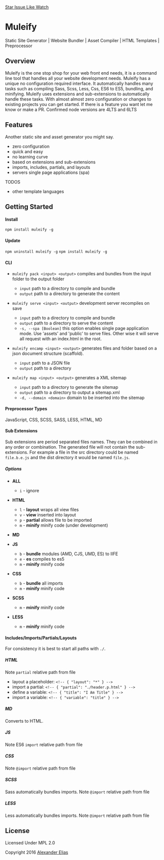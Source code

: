 [Star Issue Like Watch](https://github.com/AlexanderElias/muleify)

# Muleify #
Static Site Generator | Website Bundler | Asset Compiler | HTML Templates | Preprocessor


## Overview ##
Muleify is the one stop shop for your web front end needs, it is a command line tool that handles all your website development needs. Muleify has a unique no configuration required interface. It automatically handles many tasks such as compiling Sass, Scss, Less, Css, ES6 to ES5, bundling, and minifying. Muleify uses extensions and sub-extensions to automatically handle these tasks. With almost almost zero configuration or changes to existing projects you can get started. If there is a feature you want let me know or make a PR. Confirmed node versions are 4LTS and 6LTS


## Features ##
Another static site and asset generator you might say.
- zero configuration
- quick and easy
- no learning curve
- based on extensions and sub-extensions
- imports, includes, partials, and layouts
- servers single page applications (spa)

TODOS
- other template languages

## Getting Started ##

#### Install ####
`npm install muleify -g`


#### Update ####
`npm uninstall muleify -g`
`npm install muleify -g`


#### CLI ####
- `muleify pack <input> <output>` compiles and bundles from the input folder to the output folder
	- `input` path to a directory to compile and bundle
	- `output` path to a directory to generate the content

- `muleify serve <input> <output>` development server recompiles on save
	- `input` path to a directory to compile and bundle
	- `output` path to a directory to serve the content
	- `-s, --spa [Boolean]` this option enables single page application mode. Use 'assets' and 'public' to serve files. Other wise it will serve all request with an index.html in the root. 

- `muleify encamp <input> <output>` generates files and folder based on a json document structure (scaffold).
	- `input` path to a JSON file
	- `output` path to a directory
- `muleify map <input> <output>` generates a XML sitemap
	- `input` path to a directory to generate the sitemap
	- `output` path to a directory to output a sitemap.xml
	- `-d, --domain <domain>` domain to be inserted into the sitemap

#### Preprocessor Types ####
JavaScript, CSS, SCSS, SASS, LESS, HTML, MD

#### Sub Extensions ####
Sub extensions are period separated files names. They can be combined in any order or combination. The generated file will not contain the sub-extensions. For example a file in the src directory could be named `file.b.e.js` and the dist directory it would be named `file.js`.

##### Options #####
- **ALL**
	- `i` - ignore
- **HTML**
	- `l` - **layout** wraps all view files
	- `v` - **view** inserted into layout
	- `p` - **partial** allows file to be imported
	- `m` - **minify** minify code (under development)
- **MD**

- **JS**
	- `b` - **bundle** modules (AMD, CJS, UMD, ES) to IIFE
	- `e` - **es** compiles to es5
	- `m` - **minify** minify code
- **CSS**
	- `b` - **bundle** all imports
	- `m` - **minify** minify code
- **SCSS**
	- `m` - **minify** minify code
- **LESS**
	- `m` - **minify** minify code

#### Includes/Imports/Partials/Layouts ####
For consistency it is best to start all paths with `./`.

##### HTML #####
Note `partial` relative path from file

- layout a placeholder: `<!-- { "layout": "*" } -->`
- import a partial: `<!-- { "partial": "./header.p.html" } -->`
- define a variable: `<!-- { "title": "I Am Title" } -->`
- import a variable: `<!-- { "variable": "title" } -->`

##### MD #####
Converts to HTML.

##### JS #####
Note ES6 `import` relative path from file

##### CSS #####
Note `@import` relative path from file

##### SCSS #####
Sass automatically bundles imports.
Note `@import` relative path from file

##### LESS #####
Less automatically bundles imports.
Note `@import` relative path from file


## License ##
Licensed Under MPL 2.0

Copyright 2016 [Alexander Elias](https://github.com/AlexanderElias/)
